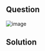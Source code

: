 ## Question

![image](https://github.com/user-attachments/assets/41cd0377-b0d4-4345-9d9f-4d22fa48f94d)

## Solution
